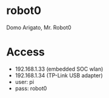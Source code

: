 # robot0

Domo Arigato, Mr. Robot0


# Access

* 192.168.1.33 (embedded SOC wlan)
* 192.168.1.34 (TP-Link USB adapter)
* user: pi
* pass: robot0

